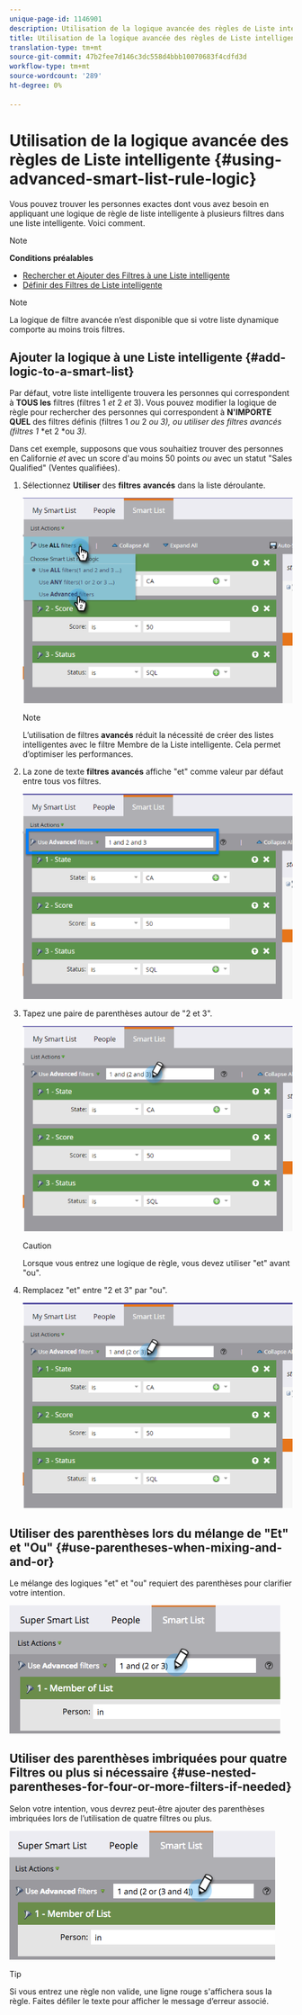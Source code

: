 ```yaml
---
unique-page-id: 1146901
description: Utilisation de la logique avancée des règles de Liste intelligente - Documents marketing - Documentation du produit
title: Utilisation de la logique avancée des règles de Liste intelligente
translation-type: tm+mt
source-git-commit: 47b2fee7d146c3dc558d4bbb10070683f4cdfd3d
workflow-type: tm+mt
source-wordcount: '289'
ht-degree: 0%

---
```



# Utilisation de la logique avancée des règles de Liste intelligente {#using-advanced-smart-list-rule-logic}

Vous pouvez trouver les personnes exactes dont vous avez besoin en appliquant une logique de règle de liste intelligente à plusieurs filtres dans une liste intelligente. Voici comment.

>[!NOTE]
>
>**Conditions préalables**
>
>* [Rechercher et Ajouter des Filtres à une Liste intelligente](../../../../product-docs/core-marketo-concepts/smart-lists-and-static-lists/creating-a-smart-list/find-and-add-filters-to-a-smart-list.md)
>* [Définir des Filtres de Liste intelligente](../../../../product-docs/core-marketo-concepts/smart-lists-and-static-lists/creating-a-smart-list/define-smart-list-filters.md)

>



>[!NOTE]
>
>La logique de filtre avancée n’est disponible que si votre liste dynamique comporte au moins trois filtres.

## Ajouter la logique à une Liste intelligente {#add-logic-to-a-smart-list}

Par défaut, votre liste intelligente trouvera les personnes qui correspondent à **TOUS les** filtres (filtres 1 *et* 2 *et* 3). Vous pouvez modifier la logique de règle pour rechercher des personnes qui correspondent à **N&#39;IMPORTE QUEL** des filtres définis (filtres 1 *ou* 2 *ou 3), ou utiliser des filtres avancés (filtres 1* *et 2 *ou *3).*

Dans cet exemple, supposons que vous souhaitiez trouver des personnes en Californie *et* avec un score d&#39;au moins 50 points *ou* avec un statut &quot;Sales Qualified&quot; (Ventes qualifiées).

1. Sélectionnez **Utiliser** des **filtres** **avancés** dans la liste déroulante.

   ![](assets/one.png)

   >[!NOTE]
   >
   >L’utilisation de filtres **avancés** réduit la nécessité de créer des listes intelligentes avec le filtre Membre de la Liste intelligente. Cela permet d’optimiser les performances.

1. La zone de texte **filtres** **avancés** affiche &quot;et&quot; comme valeur par défaut entre tous vos filtres.

   ![](assets/two-2.png)

1. Tapez une paire de parenthèses autour de &quot;2 et 3&quot;.

   ![](assets/three-2.png)

   >[!CAUTION]
   >
   >Lorsque vous entrez une logique de règle, vous devez utiliser &quot;et&quot; avant &quot;ou&quot;.

1. Remplacez &quot;et&quot; entre &quot;2 et 3&quot; par &quot;ou&quot;.

   ![](assets/four-1.png)

## Utiliser des parenthèses lors du mélange de &quot;Et&quot; et &quot;Ou&quot; {#use-parentheses-when-mixing-and-and-or}

Le mélange des logiques &quot;et&quot; et &quot;ou&quot; requiert des parenthèses pour clarifier votre intention.

![](assets/advancedfilters-parent.png)

## Utiliser des parenthèses imbriquées pour quatre Filtres ou plus si nécessaire {#use-nested-parentheses-for-four-or-more-filters-if-needed}

Selon votre intention, vous devrez peut-être ajouter des parenthèses imbriquées lors de l’utilisation de quatre filtres ou plus.

![](assets/advancedfilters-nested.png)

>[!TIP]
>
>Si vous entrez une règle non valide, une ligne rouge s&#39;affichera sous la règle. Faites défiler le texte pour afficher le message d’erreur associé.

